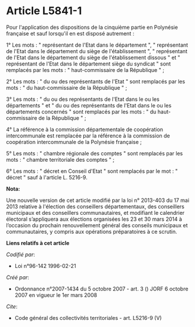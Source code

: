 # Article L5841-1

Pour l'application des dispositions de la cinquième partie en Polynésie française et sauf lorsqu'il en est disposé
autrement : 

1° Les mots : " représentant de l'Etat dans le département ", " représentant de l'Etat dans le département du siège de
l'établissement ", " représentant de l'Etat dans le département du siège de l'établissement dissous " et " représentant de
l'Etat dans le département siège du syndicat " sont remplacés par les mots : " haut-commissaire de la République " ; 

2° Les mots : " du ou des représentants de l'Etat " sont remplacés par les mots : " du haut-commissaire de la République " ; 

3° Les mots : " du ou des représentants de l'Etat dans le ou les départements " et " du ou des représentants de l'Etat dans
le ou les départements concernés " sont remplacés par les mots : " du haut-commissaire de la République " ; 

4° La référence à la commission départementale de coopération intercommunale est remplacée par la référence à la commission
de coopération intercommunale de la Polynésie française ; 

5° Les mots : " chambre régionale des comptes " sont remplacés par les mots : " chambre territoriale des comptes " ; 

6° Les mots : " décret en Conseil d'Etat " sont remplacés par le mot : " décret " sauf à l'article L. 5216-9.

**Nota:**

Une nouvelle version de cet article modifié par la loi n° 2013-403 du 17 mai 2013 relative à l'élection des conseillers
départementaux, des conseillers municipaux et des conseillers communautaires, et modifiant le calendrier électoral
s’appliquera aux élections organisées les 23 et 30 mars 2014 à l’occasion du prochain renouvellement général des conseils
municipaux et communautaires, y compris aux opérations préparatoires à ce scrutin.

**Liens relatifs à cet article**

_Codifié par_:

  - Loi n°96-142 1996-02-21

_Créé par_:

  - Ordonnance n°2007-1434 du 5 octobre 2007 - art. 3 () JORF 6 octobre 2007 en vigueur le 1er mars 2008

_Cite_:

  - Code général des collectivités territoriales - art. L5216-9 (V)
